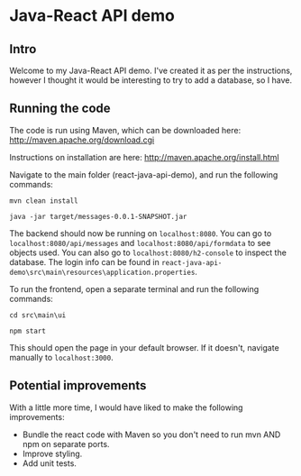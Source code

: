 # Java-React API demo

## Intro
Welcome to my Java-React API demo. I've created it as per the instructions, however I thought it would be interesting to try to add a database, so I have.


## Running the code
The code is run using Maven, which can be downloaded here: http://maven.apache.org/download.cgi

Instructions on installation are here: http://maven.apache.org/install.html



Navigate to the main folder (react-java-api-demo), and run the following commands:

`mvn clean install`

`java -jar target/messages-0.0.1-SNAPSHOT.jar`

The backend should now be running on `localhost:8080`. You can go to `localhost:8080/api/messages` and `localhost:8080/api/formdata` to see objects used. You can also go to `localhost:8080/h2-console` to inspect the database. The login info can be found in `react-java-api-demo\src\main\resources\application.properties`.

To run the frontend, open a separate terminal and run the following commands:

`cd src\main\ui`

`npm start`

This should open the page in your default browser. If it doesn't, navigate manually to `localhost:3000`.

## Potential improvements
With a little more time, I would have liked to make the following improvements:
* Bundle the react code with Maven so you don't need to run mvn AND npm on separate ports.
* Improve styling.
* Add unit tests.
